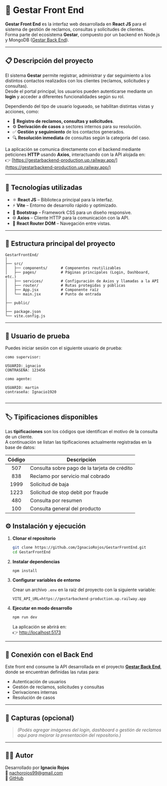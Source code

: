 
# 🚀 Gestar Front End

**Gestar Front End** es la interfaz web desarrollada en **React JS** para el sistema de gestión de reclamos, consultas y solicitudes de clientes.  
Forma parte del ecosistema **Gestar**, compuesto por un backend en Node.js y MongoDB ([Gestar Back End](https://github.com/IgnacioRojos/GestarBackEnd.git)).

---

## 📋 Descripción del proyecto

El sistema **Gestar** permite registrar, administrar y dar seguimiento a los distintos contactos realizados con los clientes (reclamos, solicitudes y consultas).  
Desde el portal principal, los usuarios pueden autenticarse mediante un **login** y acceder a diferentes funcionalidades según su rol.

Dependiendo del tipo de usuario logueado, se habilitan distintas vistas y acciones, como:

- 🧾 **Registro de reclamos, consultas y solicitudes**.  
- ⚙️ **Derivación de casos** a sectores internos para su resolución.  
- ✅ **Gestión y seguimiento** de los contactos generados.  
- 🔍 **Resolución inmediata** de consultas según la categoría del caso.

La aplicación se comunica directamente con el backend mediante peticiones **HTTP** usando **Axios**, interactuando con la API alojada en:  
👉 [https://gestarbackend-production.up.railway.app/](https://gestarbackend-production.up.railway.app/)

---

## 🧠 Tecnologías utilizadas

- ⚛️ **React JS** – Biblioteca principal para la interfaz.  
- ⚡ **Vite** – Entorno de desarrollo rápido y optimizado.  
- 🎨 **Bootstrap** – Framework CSS para un diseño responsive.  
- 🌐 **Axios** – Cliente HTTP para la comunicación con la API.  
- 🧭 **React Router DOM** – Navegación entre vistas.  

---

## 🧩 Estructura principal del proyecto

```
GestarFrontEnd/
│
├── src/
│   ├── components/      # Componentes reutilizables
│   ├── pages/           # Páginas principales (Login, Dashboard, etc.)
│   ├── services/        # Configuración de Axios y llamadas a la API
│   ├── router/          # Rutas protegidas y públicas
│   ├── App.jsx          # Componente raíz
│   └── main.jsx         # Punto de entrada
│
├── public/
│
├── package.json
└── vite.config.js
```

---

## 🔐 Usuario de prueba

Puedes iniciar sesión con el siguiente usuario de prueba:

```
como supervisor:

USUARIO: ignacio  
CONTRASEÑA: 123456

como agente:

USUARIO: martin
contraseña: Ignacio1920


```



---
## 🏷️ Tipificaciones disponibles

Las **tipificaciones** son los códigos que identifican el motivo de la consulta de un cliente.  
A continuación se listan las tipificaciones actualmente registradas en la base de datos:

| Código | Descripción                              |
|:-------:|-------------------------------------------|
| 507     | Consulta sobre pago de la tarjeta de crédito |
| 838     | Reclamo por servicio mal cobrado          |
| 1999    | Solicitud de baja                         |
| 1223    | Solicitud de stop debit por fraude         |
| 480     | Consulta por resumen                      |
| 100     | Consulta general del producto             |

## ⚙️ Instalación y ejecución

1. **Clonar el repositorio**
   ```bash
   git clone https://github.com/IgnacioRojos/GestarFrontEnd.git
   cd GestarFrontEnd
   ```

2. **Instalar dependencias**
   ```bash
   npm install
   ```

3. **Configurar variables de entorno**

   Crear un archivo `.env` en la raíz del proyecto con la siguiente variable:
   ```env
   VITE_API_URL=https://gestarbackend-production.up.railway.app
   ```

4. **Ejecutar en modo desarrollo**
   ```bash
   npm run dev
   ```

   La aplicación se abrirá en:  
   👉 [http://localhost:5173](http://localhost:5173)

---

## 🔗 Conexión con el Back End

Este front end consume la API desarrollada en el proyecto [**Gestar Back End**](https://github.com/IgnacioRojos/GestarBackEnd.git), donde se encuentran definidas las rutas para:

- Autenticación de usuarios  
- Gestión de reclamos, solicitudes y consultas  
- Derivaciones internas  
- Resolución de casos  

---

## 📸 Capturas (opcional)

> *(Podés agregar imágenes del login, dashboard o gestión de reclamos aquí para mejorar la presentación del repositorio.)*

---

## 👨‍💻 Autor

Desarrollado por **Ignacio Rojos**  
📧 [nachorojos99@gmail.com](mailto:nachorojos99@gmail.com)  
💼 [GitHub](https://github.com/IgnacioRojos)
